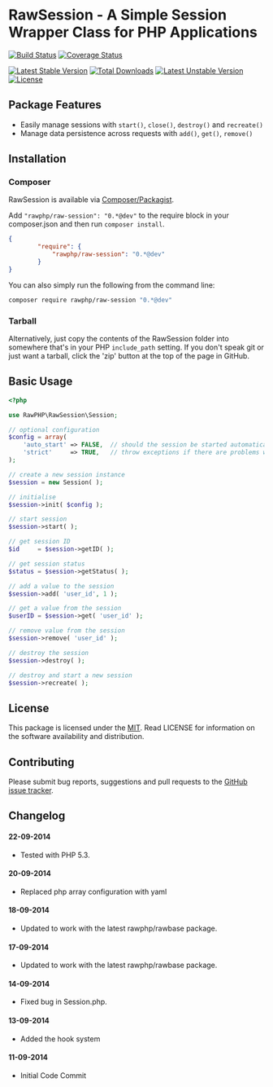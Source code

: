 # RawSession - A Simple Session Wrapper Class for PHP Applications

[![Build Status](https://travis-ci.org/rawphp/RawSession.svg?branch=master)](https://travis-ci.org/rawphp/RawSession) [![Coverage Status](https://coveralls.io/repos/rawphp/RawSession/badge.png?branch=master)](https://coveralls.io/r/rawphp/RawSession?branch=master)

[![Latest Stable Version](https://poser.pugx.org/rawphp/raw-session/v/stable.svg)](https://packagist.org/packages/rawphp/raw-session) [![Total Downloads](https://poser.pugx.org/rawphp/raw-session/downloads.svg)](https://packagist.org/packages/rawphp/raw-session) 
[![Latest Unstable Version](https://poser.pugx.org/rawphp/raw-session/v/unstable.svg)](https://packagist.org/packages/rawphp/raw-session) [![License](https://poser.pugx.org/rawphp/raw-session/license.svg)](https://packagist.org/packages/rawphp/raw-session)

## Package Features
- Easily manage sessions with `start()`, `close()`, `destroy()` and `recreate()`
- Manage data persistence across requests with `add()`, `get()`, `remove()`

## Installation

### Composer
RawSession is available via [Composer/Packagist](https://packagist.org/packages/rawphp/raw-session).

Add `"rawphp/raw-session": "0.*@dev"` to the require block in your composer.json and then run `composer install`.

```json
{
        "require": {
            "rawphp/raw-session": "0.*@dev"
        }
}
```

You can also simply run the following from the command line:

```sh
composer require rawphp/raw-session "0.*@dev"
```

### Tarball
Alternatively, just copy the contents of the RawSession folder into somewhere that's in your PHP `include_path` setting. If you don't speak git or just want a tarball, click the 'zip' button at the top of the page in GitHub.

## Basic Usage

```php
<?php

use RawPHP\RawSession\Session;

// optional configuration
$config = array(
    'auto_start' => FALSE,  // should the session be started automatically
    'strict'     => TRUE,   // throw exceptions if there are problems with the session
);

// create a new session instance
$session = new Session( );

// initialise
$session->init( $config );

// start session
$session->start( );

// get session ID
$id     = $session->getID( );

// get session status
$status = $session->getStatus( );

// add a value to the session
$session->add( 'user_id', 1 );

// get a value from the session
$userID = $session->get( 'user_id' );

// remove value from the session
$session->remove( 'user_id' );

// destroy the session
$session->destroy( );

// destroy and start a new session
$session->recreate( );
```

## License
This package is licensed under the [MIT](https://github.com/rawphp/RawSession/blob/master/LICENSE). Read LICENSE for information on the software availability and distribution.

## Contributing

Please submit bug reports, suggestions and pull requests to the [GitHub issue tracker](https://github.com/rawphp/RawSession/issues).

## Changelog

#### 22-09-2014
- Tested with PHP 5.3.

#### 20-09-2014
- Replaced php array configuration with yaml

#### 18-09-2014
- Updated to work with the latest rawphp/rawbase package.

#### 17-09-2014
- Updated to work with the latest rawphp/rawbase package.

#### 14-09-2014
- Fixed bug in Session.php.

#### 13-09-2014
- Added the hook system

#### 11-09-2014
- Initial Code Commit